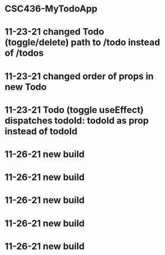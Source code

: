#	CSC436-MyTodoApp

#	11-23-21 changed Todo (toggle/delete) path to /todo instead of /todos

#	11-23-21 changed order of props in new Todo

#	11-23-21 Todo (toggle useEffect) dispatches todoId: todoId as prop instead of todoId

#	11-26-21 new build

#	11-26-21 new build

#	11-26-21 new build

#	11-26-21 new build

#	11-26-21 new build

